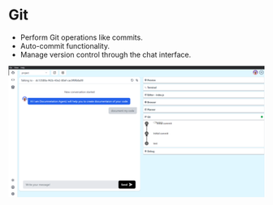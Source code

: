 # Git 


 - Perform Git operations like commits.
 - Auto-commit functionality.
 - Manage version control through the chat interface.


![git](../../../static/img/git.png)